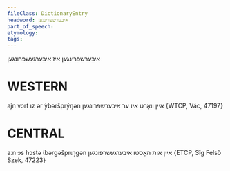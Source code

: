```yaml
---
fileClass: DictionaryEntry
headword: איבערשפּרינגען
part_of_speech: 
etymology: 
tags: 
---
```

איבערשפּרינגען
איז איבערגעשפּרונגען

WESTERN
========

ajn vɔrt ɩz ər ỳbəršprýŋən איין וואָרט איז ער איבערשפּרונגען {WTCP, Vác, 47197}

CENTRAL
========

aːn ɔs hɔstə ɩ́bərgəšprɩŋgən איין אות האָסטו איבערגעשרפּונגען {ETCP, Sîg Felső Szek, 47223}

